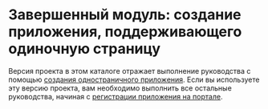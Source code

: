 # <a name="completed-module-create-a-react-single-page-app"></a>Завершенный модуль: создание приложения, поддерживающего одиночную страницу

Версия проекта в этом каталоге отражает выполнение руководства с помощью [создания одностраничного приложения](https://docs.microsoft.com/graph/training/react-tutorial?tutorial-step=1). Если вы используете эту версию проекта, вам необходимо выполнить все остальные руководства, начиная с [регистрации приложения на портале](https://docs.microsoft.com/graph/training/react-tutorial?tutorial-step=2).
